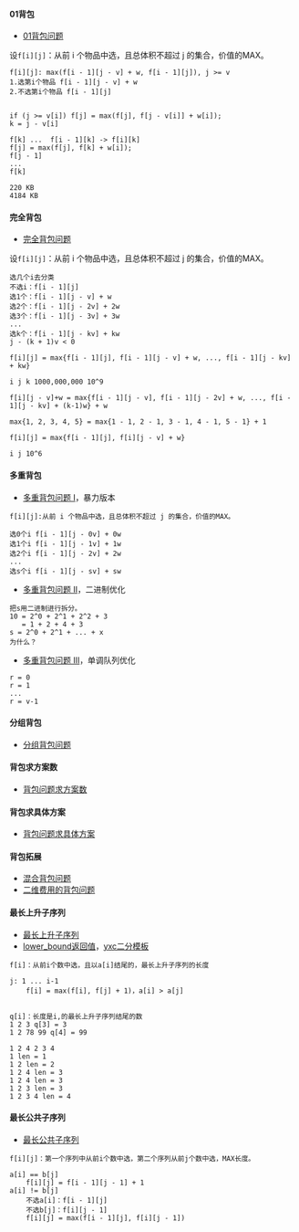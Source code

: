 #### 01背包

- [01背包问题](https://www.acwing.com/problem/content/2/)

设`f[i][j]`：从前 i 个物品中选，且总体积不超过 j 的集合，价值的MAX。

```
f[i][j]: max(f[i - 1][j - v] + w, f[i - 1][j]), j >= v
1.选第i个物品 f[i - 1][j - v] + w
2.不选第i个物品 f[i - 1][j]


if (j >= v[i]) f[j] = max(f[j], f[j - v[i]] + w[i]);
k = j - v[i] 

f[k] ...  f[i - 1][k] -> f[i][k]
f[j] = max(f[j], f[k] + w[i]);
f[j - 1]
...
f[k]

220 KB
4184 KB
```



#### 完全背包

- [完全背包问题](https://www.acwing.com/problem/content/3/)

设`f[i][j]`：从前 i 个物品中选，且总体积不超过 j 的集合，价值的MAX。

```
选几个i去分类
不选i：f[i - 1][j]
选1个：f[i - 1][j - v] + w
选2个：f[i - 1][j - 2v] + 2w
选3个：f[i - 1][j - 3v] + 3w
...
选k个：f[i - 1][j - kv] + kw
j - (k + 1)v < 0

f[i][j] = max{f[i - 1][j], f[i - 1][j - v] + w, ..., f[i - 1][j - kv] + kw}

i j k 1000,000,000 10^9

f[i][j - v]+w = max{f[i - 1][j - v], f[i - 1][j - 2v] + w, ..., f[i - 1][j - kv] + (k-1)w} + w

max{1, 2, 3, 4, 5} = max{1 - 1, 2 - 1, 3 - 1, 4 - 1, 5 - 1} + 1

f[i][j] = max{f[i - 1][j], f[i][j - v] + w}

i j 10^6
```



#### 多重背包

- [多重背包问题 I](https://www.acwing.com/problem/content/4/)，暴力版本

```
f[i][j]:从前 i 个物品中选，且总体积不超过 j 的集合，价值的MAX。

选0个i f[i - 1][j - 0v] + 0w
选1个i f[i - 1][j - 1v] + 1w
选2个i f[i - 1][j - 2v] + 2w
...
选s个i f[i - 1][j - sv] + sw
```



- [多重背包问题 II](https://www.acwing.com/problem/content/5/)，二进制优化

```
把s用二进制进行拆分。
10 = 2^0 + 2^1 + 2^2 + 3
   = 1 + 2 + 4 + 3
s = 2^0 + 2^1 + ... + x
为什么？
```



- [多重背包问题 III](https://www.acwing.com/problem/content/6/)，单调队列优化

```
r = 0
r = 1
...
r = v-1
```



#### 分组背包

- [分组背包问题](https://www.acwing.com/problem/content/9/)

#### 背包求方案数

- [背包问题求方案数](https://www.acwing.com/problem/content/11/)

#### 背包求具体方案

- [背包问题求具体方案](https://www.acwing.com/problem/content/12/)

#### 背包拓展

- [混合背包问题](https://www.acwing.com/problem/content/7/)
- [二维费用的背包问题](https://www.acwing.com/problem/content/8/)

#### 最长上升子序列

- [最长上升子序列](https://vjudge.net/problem/%E6%B4%9B%E8%B0%B7-B3637)
- [lower_bound返回值](https://blog.csdn.net/niushuai666/article/details/6734403)，[yxc二分模板](https://www.acwing.com/blog/content/31/)

```
f[i]：从前i个数中选，且以a[i]结尾的，最长上升子序列的长度

j: 1 ... i-1
	f[i] = max(f[i], f[j] + 1)，a[i] > a[j]
	

q[i]：长度是i,的最长上升子序列结尾的数
1 2 3 q[3] = 3
1 2 78 99 q[4] = 99

1 2 4 2 3 4
1 len = 1
1 2 len = 2
1 2 4 len = 3
1 2 4 len = 3
1 2 3 len = 3
1 2 3 4 len = 4
```



#### 最长公共子序列

- [最长公共子序列](https://www.acwing.com/problem/content/4558/)

```
f[i][j]：第一个序列中从前i个数中选，第二个序列从前j个数中选，MAX长度。

a[i] == b[j]
	f[i][j] = f[i - 1][j - 1] + 1
a[i] != b[j]
	不选a[i]：f[i - 1][j]
	不选b[j]：f[i][j - 1]
	f[i][j] = max(f[i - 1][j], f[i][j - 1])
```

